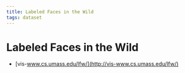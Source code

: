 ```yaml
---
title: Labeled Faces in the Wild
tags: dataset
---
```


# Labeled Faces in the Wild
- [vis-www.cs.umass.edu/lfw/](http://vis-www.cs.umass.edu/lfw/)




































































